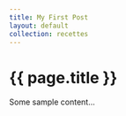 ```yaml
---
title: My First Post
layout: default
collection: recettes
---
```


# {{ page.title }}

Some sample content...